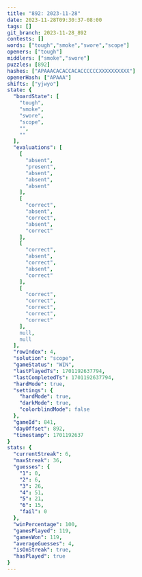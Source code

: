```yaml
---
title: "892: 2023-11-28"
date: 2023-11-28T09:30:37-08:00
tags: []
git_branch: 2023-11-28_892
contests: []
words: ["tough","smoke","swore","scope"]
openers: ["tough"]
middlers: ["smoke","swore"]
puzzles: [892]
hashes: ["APAAACACACCACACCCCCCXXXXXXXXXX"]
openerHash: ["APAAA"]
shifts: ["yjwyo"]
state: {
  "boardState": [
    "tough",
    "smoke",
    "swore",
    "scope",
    "",
    ""
  ],
  "evaluations": [
    [
      "absent",
      "present",
      "absent",
      "absent",
      "absent"
    ],
    [
      "correct",
      "absent",
      "correct",
      "absent",
      "correct"
    ],
    [
      "correct",
      "absent",
      "correct",
      "absent",
      "correct"
    ],
    [
      "correct",
      "correct",
      "correct",
      "correct",
      "correct"
    ],
    null,
    null
  ],
  "rowIndex": 4,
  "solution": "scope",
  "gameStatus": "WIN",
  "lastPlayedTs": 1701192637794,
  "lastCompletedTs": 1701192637794,
  "hardMode": true,
  "settings": {
    "hardMode": true,
    "darkMode": true,
    "colorblindMode": false
  },
  "gameId": 841,
  "dayOffset": 892,
  "timestamp": 1701192637
}
stats: {
  "currentStreak": 6,
  "maxStreak": 36,
  "guesses": {
    "1": 0,
    "2": 6,
    "3": 26,
    "4": 51,
    "5": 21,
    "6": 15,
    "fail": 0
  },
  "winPercentage": 100,
  "gamesPlayed": 119,
  "gamesWon": 119,
  "averageGuesses": 4,
  "isOnStreak": true,
  "hasPlayed": true
}
---
```

<!-- more -->
